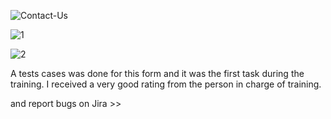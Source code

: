 ![Contact-Us](https://github.com/user-attachments/assets/ad9dfc67-25ca-4b52-a198-7fd9202a11f4) 

![1](https://github.com/user-attachments/assets/2372c1c3-59dd-4170-a834-417d42a4e6c8)

![2](https://github.com/user-attachments/assets/afc48f12-6a49-4009-b49d-8c35dd712909)


A tests cases was done for this form and it was the first task during the training. I received a very good rating from the person in charge of training. 


and report bugs on Jira  >>
